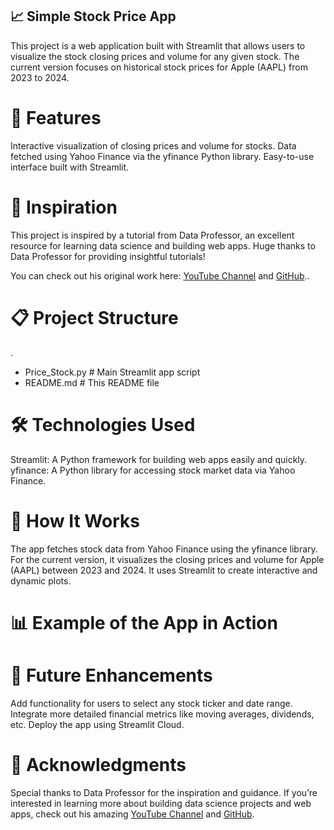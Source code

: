 ## 📈 Simple Stock Price App

This project is a web application built with Streamlit that allows users to visualize the stock closing prices and volume for any given stock. The current version focuses on historical stock prices for Apple (AAPL) from 2023 to 2024.

# 🌟 Features

Interactive visualization of closing prices and volume for stocks.
Data fetched using Yahoo Finance via the yfinance Python library.
Easy-to-use interface built with Streamlit.

# 🔗 Inspiration

This project is inspired by a tutorial from Data Professor, an excellent resource for learning data science and building web apps. Huge thanks to Data Professor for providing insightful tutorials!

You can check out his original work here: [YouTube Channel](https://www.youtube.com/@DataProfessor) and [GitHub](https://github.com/dataprofessor/streamlit_freecodecamp/commits?author=dataprofessor)..

# 📋 Project Structure

.
  - Price_Stock.py    # Main Streamlit app script
  - README.md         # This README file

# 🛠️ Technologies Used

Streamlit: A Python framework for building web apps easily and quickly.
yfinance: A Python library for accessing stock market data via Yahoo Finance.

# 🔧 How It Works

The app fetches stock data from Yahoo Finance using the yfinance library.
For the current version, it visualizes the closing prices and volume for Apple (AAPL) between 2023 and 2024.
It uses Streamlit to create interactive and dynamic plots.

# 📊 Example of the App in Action

# 📝 Future Enhancements

Add functionality for users to select any stock ticker and date range.
Integrate more detailed financial metrics like moving averages, dividends, etc.
Deploy the app using Streamlit Cloud.

# 🤝 Acknowledgments

Special thanks to Data Professor for the inspiration and guidance. If you’re interested in learning more about building data science projects and web apps, check out his amazing [YouTube Channel](https://www.youtube.com/@DataProfessor) and [GitHub](https://github.com/dataprofessor/streamlit_freecodecamp/commits?author=dataprofessor).
